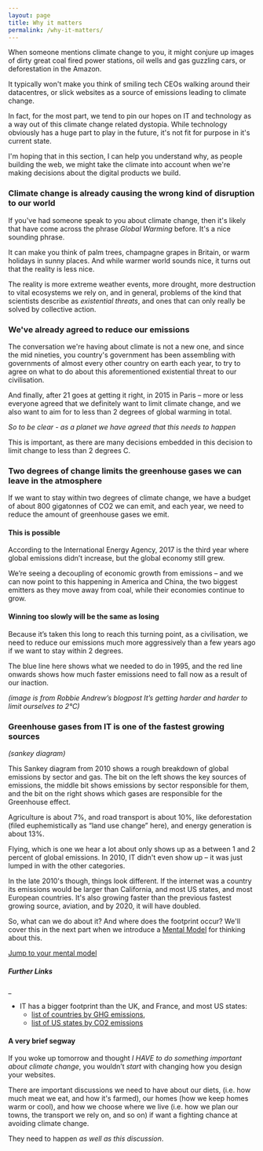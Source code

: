 ```yaml
---
layout: page
title: Why it matters
permalink: /why-it-matters/
---
```


When someone mentions climate change to you, it might conjure up images of dirty great coal fired power stations, oil wells and gas guzzling cars, or deforestation in the Amazon.

It typically won't make you think of smiling tech CEOs walking around their datacentres, or slick websites as a source of emissions leading to climate change.

In fact, for the most part, we tend to pin our hopes on IT and technology as a way out of this climate change related dystopia. While technology obviously has a huge part to play in the future, it's not fit for purpose in it's current state.

I'm hoping that in this section, I can help you understand why, as people building the web, we might take the climate into account when we're making decisions about the digital products we build.

### Climate change is already causing the wrong kind of disruption to our world

If you've had someone speak to you about climate change, then it's likely that have come across the phrase _Global Warming_ before. It's a nice sounding phrase.

It can make you think of palm trees, champagne grapes in Britain, or warm holidays in sunny places. And while warmer world sounds nice, it turns out that the reality is less nice.

The reality is more extreme weather events, more drought, more destruction to vital ecosystems we rely on, and in general, problems of the kind that scientists describe as _existential threats_, and ones that can only really be solved by collective action.

### We've already agreed to reduce our emissions

The conversation we're having about climate is not a new one, and since the mid nineties, you country's government has been assembling with governments of almost every other country on earth each year, to try to agree on what to do about this aforementioned existential threat to our civilisation.

And finally, after 21 goes at getting it right, in 2015 in Paris – more or less everyone agreed that we definitely want to limit climate change, and we also want to aim for to less than 2 degrees of global warming in total.

_So to be clear - as a planet we have agreed that this needs to happen_

This is important, as there are many decisions embedded in this decision to limit change to less than 2 degrees C.

<!-- * Well, 191 out of 192 countries that make up the United Nations -->

### Two degrees of change limits the greenhouse gases we can leave in the atmosphere

If we want to stay within two degrees of climate change, we have a budget of about 800 gigatonnes of CO2 we can emit, and each year, we need to reduce the amount of greenhouse gases we emit.

#### This is possible

According to the International Energy Agency, 2017 is the third year where global emissions didn’t increase, but the global economy still grew.

We’re seeing a decoupling of economic growth from emissions – and we can now point to this happening in America and China, the two biggest emitters as they move away from coal, while their economies continue to grow.


#### Winning too slowly will be the same as losing

Because it’s taken this long to reach this turning point, as a civilisation, we need to reduce our emissions much more aggressively than a few years ago if we want to stay within 2 degrees.

The blue line here shows what we needed to do in 1995, and the red line onwards shows how much faster emissions need to fall now as a result of our inaction.

_(image is from Robbie Andrew’s blogpost It’s getting harder and harder to limit ourselves to 2°C)_


### Greenhouse gases from IT is one of the fastest growing sources

_(sankey diagram)_

This Sankey diagram from 2010 shows a rough breakdown of global emissions by sector and gas. The bit on the left shows the key sources of emissions, the middle bit shows emissions by sector responsible for them, and the bit on the right shows which gases are responsible for the Greenhouse effect.

Agriculture is about 7%, and road transport is about 10%, like deforestation (filed euphemistically as “land use change” here), and energy generation is about 13%.

Flying, which is one we hear a lot about only shows up as a between 1 and 2 percent of global emissions. In 2010, IT didn't even show up – it was just lumped in with the other categories.

In the late 2010's though, things look different. If the internet was a country its emissions would be larger than California, and most US states, and most European countries. It's also growing faster than the previous fastest growing source, aviation, and by 2020, it will have doubled.

So, what can we do about it? And where does the footprint occur? We'll cover this in the next part when we introduce a [Mental Model](/mental-model) for thinking about this.

[Jump to your mental model](/mental-model)

##### Further Links

_

- IT has a bigger footprint than the UK, and France, and most US states:
  - [list of countries by GHG emissions](https://en.wikipedia.org/wiki/List_of_countries_by_greenhouse_gas_emissions),
  - [list of US states by CO2 emissions](https://en.wikipedia.org/wiki/List_of_U.S._states_by_carbon_dioxide_emissions)


#### A very brief segway

If you woke up tomorrow and thought _I HAVE to do something important about climate change_, you wouldn’t *start* with changing how you design your websites.

There are important discussions we need to have about our diets, (i.e. how much meat we eat, and how it's farmed), our homes (how we keep homes warm or cool), and how we choose where we live (i.e. how we plan our towns, the transport we rely on, and so on) if want a fighting chance at avoiding climate change.

They need to happen _as well as this discussion_.
